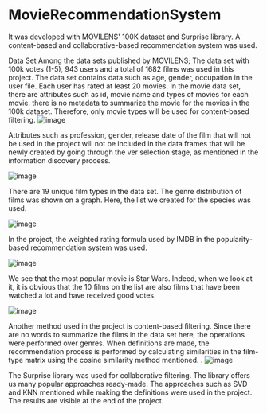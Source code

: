 # MovieRecommendationSystem
It was developed with MOVILENS' 100K dataset and Surprise library. A content-based and collaborative-based recommendation system was used.

Data Set
Among the data sets published by MOVILENS; The data set with 100k votes (1-5), 943 users and a total of 1682 films was used in this project. The data set contains data such as age, gender, occupation in the user file. Each user has rated at least 20 movies. In the movie data set, there are attributes such as id, movie name and types of movies for each movie. there is no metadata to summarize the movie for the movies in the 100k dataset. 
Therefore, only movie types will be used for content-based filtering.
![image](https://user-images.githubusercontent.com/58533563/187210268-d87cd2d1-e77d-4374-ac8c-abbe973b1c7e.png)

Attributes such as profession, gender, release date of the film that will not be used in the project will not be included in the data frames that will be newly created by going through the ver selection stage, as mentioned in the information discovery process.

![image](https://user-images.githubusercontent.com/58533563/187210379-69631b7b-95f5-4b4d-a5e3-48719c348ccc.png)


There are 19 unique film types in the data set. The genre distribution of films was shown on a graph. Here, the list we created for the species was used.


![image](https://user-images.githubusercontent.com/58533563/187210563-a638b9d7-eab2-444f-b086-57a4c8e7b297.png)


In the project, the weighted rating formula used by IMDB in the popularity-based recommendation system was used.


![image](https://user-images.githubusercontent.com/58533563/187210707-a5c3060f-b1dc-4796-ba1c-e0acf666773a.png)


We see that the most popular movie is Star Wars. Indeed, when we look at it, it is obvious that the 10 films on the list are also films that have been watched a lot and have received good votes.

![image](https://user-images.githubusercontent.com/58533563/187210747-2ca0427e-e6fd-4b45-b52a-231a9e7c0323.png)

Another method used in the project is content-based filtering. Since there are no words to summarize the films in the data set here, the operations were performed over genres. When definitions are made, the recommendation process is performed by calculating similarities in the film-type matrix using the cosine similarity method mentioned.
.
![image](https://user-images.githubusercontent.com/58533563/187211008-0235c67a-e7f5-4091-a08f-070e3b9b8bdf.png)

The Surprise library was used for collaborative filtering. The library offers us many popular approaches ready-made. The approaches such as SVD and KNN mentioned while making the definitions were used in the project. The results are visible at the end of the project.
